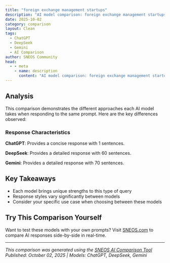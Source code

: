 ```yaml
---
title: "foreign exchange management startups"
description: "AI model comparison: foreign exchange management startups..."
date: 2025-10-02
category: comparison
layout: Clean
tags:
  - ChatGPT
  - DeepSeek
  - Gemini
  - AI Comparison
author: SNEOS Community
head:
  - - meta
    - name: description
      content: "AI model comparison: foreign exchange management startups..."
---
```


<ChatComparison
  title="foreign exchange management startups"
  prompt="foreign exchange management startups"
  :responses='{
    "ChatGPT": "Foreign exchange (forex) management startups typically focus on providing innovative solutions for currency exchange, payment processing, risk management, and related financial services. Here are some categories and examples of startups or companies in this niche:\n\n1. **Forex Trading Platforms**:\n   - Startups offering platforms for individual traders and investors to participate in forex trading with user-friendly interfaces and advanced analytics.\n   - Example: **eToro** - A social trading platform that allows users to copy trades from experienced traders.\n\n2. **Cryptocurrency and Forex Integration**:\n   - Companies that facilitate trading and management of both cryptocurrency and traditional currency in one platform.\n   - Example: **Coinbase** has extended its services to include various fiat currencies and their conversion to cryptocurrencies.\n\n3. **Payment Solutions and Remittances**:\n   - Startups providing international payment solutions at lower costs than traditional banks, often using technology to streamline processes.\n   - Example: **TransferWise (now Wise)** - Provides a platform for sending money abroad with lower fees and real exchange rates.\n\n4. **Risk Management Solutions**:\n   - Companies offering tools that help businesses manage currency risk through hedging strategies and analytics.\n   - Example: **Kyriba** - A treasury management solution that offers cash and risk management, including forex exposure management.\n\n5. **AI and Machine Learning in Forex**:\n   - Startups utilizing AI to analyze market trends and assist traders in making informed decisions.\n   - Example: **Trade Ideas** - Uses AI algorithms to help traders identify profitable trading opportunities.\n\n6. **Blockchain-Based Forex Solutions**:\n   - Companies using blockchain technology to facilitate more efficient and transparent foreign exchange transactions.\n   - Example: **Stellar** - A network designed to facilitate fast, low-cost international payments and currency exchanges.\n\n7. **Personal Finance Apps**:\n   - Apps aimed at individual users that help them manage their foreign currency needs, often including budgeting and spending analysis.\n   - Example: **Revolut** - Offers multi-currency accounts with the ability to hold, exchange, and spend in multiple currencies.\n\n8. **Forex Analytics and Research**:\n   - Companies providing market analysis, signals, and research to assist traders in making better-informed decisions.\n   - Example: **TradingView** - A platform that offers advanced charting tools and social networking for traders.\n\nIf you&#x27;re interested in a specific sub-sector or have particular features in mind, please let me know, and I can provide more targeted information!",
    "DeepSeek": "Of course. The landscape for Foreign Exchange (FX) management startups, often called \u0022FinTechs\u0022 or \u0022FX Tech,\u0022 has exploded in recent years. These companies are challenging traditional banks by using technology to offer more transparent, efficient, and cost-effective solutions for businesses and individuals dealing with international payments.\n\nHere\u2019s a comprehensive breakdown of the FX management startup ecosystem:\n\n### Core Value Propositions (Why They Exist)\n\nTraditional banks often have:\n*   **High, hidden fees** (built into poor exchange rates)\n*   **Slow transaction times** (3-5 business days)\n*   **Opaque pricing structures**\n*   **Cumbersome processes** for businesses\n\nFX startups solve these problems with:\n*   **Transparency:** Real-time, mid-market exchange rates with a small, upfront margin.\n*   **Lower Costs:** Significantly lower fees than banks, often 0.3%-0.7% versus 3-5%.\n*   **Speed \u0026 Efficiency:** Faster payments, sometimes same-day, using modern tech stacks.\n*   **User Experience:** Intuitive online platforms and APIs.\n*   **Advanced Tools:** Hedging, multi-currency accounts, and automated payments.\n\n---\n\n### Key Categories of FX Management Startups\n\n#### 1. Business-to-Business (B2B) \u0026 Enterprise\nThis is the largest and most competitive segment. These startups serve SMEs, mid-market companies, and large enterprises.\n\n*   **Core Services:** International payments, hedging (forwards, options), multi-currency accounts, and API integration.\n*   **Leading Examples:**\n    *   **Wise (formerly TransferWise):** The pioneer of transparency, now a major public company with a strong B2B arm (Wise Business).\n    *   **Airwallex:** A global financial platform offering multi-currency accounts, international cards, and API-driven payments.\n    *   **Currencycloud:** A \u0022white-label\u0022 B2B2X provider; their API is embedded into other fintech apps (like Revolut Business, Starling Bank) to power their FX.\n    *   **OFX:** A well-established player (formerly OzForex) focused on SMEs and larger businesses with more complex needs.\n    *   **Ebury:** Specializes in trade finance and FX risk management for SMEs.\n\n#### 2. Business-to-Consumer (B2C) / Cross-Border Payments\nThese are the apps most people are familiar with for sending money abroad.\n\n*   **Core Services:** Peer-to-peer (P2P) international transfers, multi-currency wallets for travelers, and debit cards for spending abroad.\n*   **Leading Examples:**\n    *   **Wise:** Also a dominant player here with its multi-currency account and debit card.\n    *   **Revolut:** A \u0022neobank\u0022 that started with cheap FX for travelers and has expanded into a full financial super-app.\n    *   **Remitly:** Focused on the migrant worker remittance market (e.g., sending money home to family).\n    *   **WorldRemit:** Similar to Remitly, with a strong focus on mobile-first remittances.\n\n#### 3. Specialized \u0026 Niche Players\nThese startups focus on solving a specific problem within the FX ecosystem.\n\n*   **FX Risk Management \u0026 Hedging:**\n    *   **MillTechFX:** A platform from Millennium Global that allows medium-sized businesses to access institutional-grade FX liquidity and pricing.\n    *   ** HedgeFlows:** A platform built specifically for e-commerce businesses to automate their FX hedging and international payments.\n*   **API-First \u0026 Embedded Finance:**\n    *   **Currencycloud** (mentioned above) is the prime example.\n    *   **Railsr** (formerly Railsbank) provides embedded finance capabilities, including FX.\n*   **Crypto-Native FX:**\n    *   Startups like **Sardine** or **Swan** are building bridges between traditional finance and crypto, using FX principles for on/off-ramping.\n\n---\n\n### Key Technologies They Leverage\n\n*   **APIs (Application Programming Interfaces):** The backbone of modern FX. They connect to liquidity providers, payment networks, and banking systems, and allow other businesses to embed their services.\n*   **Cloud Computing:** Provides scalability, reliability, and lower infrastructure costs.\n*   **AI \u0026 Machine Learning:** Used for fraud detection, predicting currency volatility for better hedging, and optimizing payment routing for speed and cost.\n*   **Blockchain/DLT:** Some startups are experimenting with distributed ledger technology for near-instantaneous settlement and reduced counterparty risk.\n\n---\n\n### Major Challenges for FX Startups\n\n1.  **Regulation:** Operating in multiple countries means navigating a complex web of financial regulations (e.g., FCA in the UK, FinCEN in the US, MAS in Singapore). Compliance is a major cost and operational hurdle.\n2.  **Competition:** The space is crowded with other agile startups and incumbents (banks) who are now improving their own digital offerings.\n3.  **Building Trust:** Handling people\u0027s and businesses\u0027 money requires an immense amount of trust, which takes time and a flawless track record to build.\n4.  **Access to Liquidity:** To offer competitive rates, they need deep relationships with large liquidity providers (big banks and institutional firms).\n5.  **Profitability:** Many startups operate on thin margins to gain market share, making the path to sustainable profitability challenging.\n\n---\n\n### The Future of FX Management Startups\n\n*   **Embedded Finance:** FX will become an invisible feature within other software. For example, an e-commerce platform like Shopify will automatically handle the currency conversion and settlement for a merchant selling globally.\n*   **Hyper-Automation:** AI will fully automate treasury management for SMEs, executing hedges and payments based on pre-set rules.\n*   **Expansion into Adjacent Services:** FX platforms are becoming all-in-one financial hubs, adding services like business lending, corporate cards, and accounts payable automation.\n*   **Focus on Real-Time:** The global push for real-time payment systems will force FX providers to offer near-instant cross-border settlements.\n\nIn summary, FX management startups have fundamentally changed how we move money across borders. They are no longer just \u0022cheaper alternatives\u0022 but are evolving into sophisticated financial technology platforms that are integral to the global economy.",
    "Gemini": "Okay, let\u0027s explore the landscape of foreign exchange management startups. This is a growing area with a lot of innovation happening, so I\u0027ll break it down into categories and give you some examples.\n\n**What Problems Do They Solve?**\n\nForeign exchange (FX) management startups typically address challenges like:\n\n*   **High Transaction Costs:** Traditional banks and brokers often charge hefty fees and commissions for international money transfers and currency conversions.\n*   **Lack of Transparency:**  Hidden fees and unfavorable exchange rates can make it difficult to know the true cost of a transaction.\n*   **Inefficiency:** Manual processes and paperwork can slow down international payments and FX risk management.\n*   **Volatility:** Businesses that operate internationally are exposed to currency fluctuations, which can impact their profitability.\n*   **Limited Access for SMEs:**  Smaller businesses often struggle to access the same sophisticated FX management tools and services as larger corporations.\n*   **Compliance:** Navigating international regulations and compliance requirements can be complex and time-consuming.\n\n**Key Areas of Focus for Startups:**\n\n*   **International Payments:** Streamlining cross-border payments for businesses and individuals.\n*   **FX Risk Management:** Helping companies hedge against currency fluctuations.\n*   **Currency Conversion:** Offering competitive exchange rates and transparent pricing.\n*   **Multi-Currency Accounts:** Providing businesses with accounts that can hold and manage multiple currencies.\n*   **FX Data and Analytics:** Providing insights into currency trends and market movements.\n*   **Automation:** Automating FX processes to improve efficiency and reduce errors.\n*   **Embedded Finance:** Integrating FX solutions into other platforms and applications.\n\n**Types of Startups \u0026 Examples:**\n\nHere\u0027s a breakdown of some startup types in this space, along with examples (note: the landscape is constantly evolving, so this is not an exhaustive list, and funding/status may have changed since the last update):\n\n**1. Cross-Border Payment Platforms:**\n\n*   **Wise (formerly TransferWise):**  A well-established player offering international money transfers and multi-currency accounts for individuals and businesses.  Known for its transparent pricing and mid-market exchange rates.\n*   **Remitly:** Focuses on remittance payments, enabling individuals to send money to family and friends abroad.\n*   **WorldRemit:** Another remittance-focused platform with a wide network of payout options.\n*   **OFX (formerly OzForex):** Offers currency transfers and risk management solutions for businesses and individuals.\n*   **Payoneer:** Provides payment solutions for freelancers, online sellers, and businesses operating in the global marketplace.\n*   **Airwallex:** Targets businesses with global operations, offering multi-currency accounts, international payments, and FX risk management tools.\n*   **dLocal:** Focuses on emerging markets, enabling global companies to accept local payments in these regions.\n*   **Nium:** A B2B payment platform that facilitates cross-border payments for businesses.\n*   **Veem:**  Focuses on simplifying international payments for small businesses.\n*   **PingPong Payments:** Provides payment solutions for e-commerce sellers.\n\n**2. FX Risk Management Solutions:**\n\n*   **Kantox (acquired by BNP Paribas):** Provides FX risk management automation for corporates.\n*   **Kyriba:** While not solely FX-focused, Kyriba offers treasury management solutions that include FX risk management capabilities. (Larger, more established, but relevant)\n*   **Tvales:** Focuses on helping businesses manage FX exposure and optimize their hedging strategies.\n*   **Halo Financial:**  Offers FX risk management and international payments services.\n*   **MillTechFX:**  Provides access to interbank FX rates for institutional investors and corporates.\n\n**3. Multi-Currency Accounts:**\n\n*   **Revolut:**  Offers multi-currency accounts, virtual cards, and international money transfers.\n*   **Wise (formerly TransferWise):** (See above - also fits here)\n*   **Airwallex:** (See above - also fits here)\n*   **Payoneer:** (See above - also fits here)\n*   **Currencies Direct:** Provides multi-currency accounts and international payment services.\n\n**4. FX Data and Analytics:**\n\n*   **OANDA:** A well-known FX broker that also provides access to FX data and analytics. (More established, but relevant)\n*   **Refinitiv (now part of LSEG):** Offers comprehensive financial data, including FX data and analytics. (Larger, more established, but relevant)\n\n**5. Embedded Finance/FX APIs:**\n\n*   **Nium:** (See above - offers APIs for embedding payment functionality)\n*   **Currencycloud (acquired by Visa):** Provides APIs for businesses to integrate FX and payment capabilities into their own platforms.\n*   **Modulr:**  Offers payment infrastructure and APIs for businesses.\n*   **ClearBank:** A clearing bank that provides access to payment rails and APIs.\n\n**Factors to Consider When Evaluating FX Management Startups:**\n\n*   **Fees and Exchange Rates:**  Compare the fees and exchange rates offered by different providers.  Look for transparency and competitive pricing.\n*   **Security:**  Ensure that the platform has robust security measures in place to protect your funds and data.\n*   **Compliance:**  Verify that the company is properly licensed and regulated in the jurisdictions where it operates.\n*   **User Experience:**  Choose a platform that is easy to use and provides a good user experience.\n*   **Customer Support:**  Check the availability and responsiveness of customer support.\n*   **Integration Capabilities:**  Consider whether the platform integrates with your existing accounting and business systems.\n*   **Currency Coverage:**  Make sure the platform supports the currencies you need.\n*   **Transaction Limits:**  Check the transaction limits to ensure they meet your needs.\n*   **Speed of Transfers:**  Consider the speed of transfers, especially if you need to make urgent payments.\n*   **Hedging Options:** If you need to manage FX risk, look for a platform that offers hedging options.\n\n**Trends in the Industry:**\n\n*   **Increased Automation:**  FX management is becoming increasingly automated, with startups leveraging AI and machine learning to improve efficiency and reduce errors.\n*   **Embedded Finance:**  FX solutions are being increasingly embedded into other platforms and applications, making it easier for businesses to access these services.\n*   **Focus on SMEs:**  Many startups are focusing on providing FX management solutions tailored to the needs of small and medium-sized enterprises.\n*   **Blockchain and Cryptocurrency:**  While still early stages, blockchain technology and cryptocurrencies are being explored for potential applications in FX management, such as faster and cheaper cross-border payments.\n*   **Real-Time FX:** The demand for real-time FX rates and faster transaction processing is increasing.\n*   **Regulatory Scrutiny:**  Increased regulatory scrutiny is driving the need for greater transparency and compliance in the FX industry.\n\n**How to Find More Startups:**\n\n*   **Crunchbase:** Search for companies tagged with \u0022foreign exchange,\u0022 \u0022fintech,\u0022 \u0022payments,\u0022 etc.\n*   **TechCrunch, VentureBeat, and other tech news sites:**  Follow these publications for news and articles about fintech startups.\n*   **Fintech conferences and events:** Attend industry events to network with startups and learn about new technologies.\n*   **Venture capital firms:**  Research VC firms that invest in fintech and FX-related companies.  Their portfolio companies are good examples.\n*   **Industry reports:**  Look for market research reports on the FX management industry.\n\nThis information should give you a good starting point for understanding the foreign exchange management startup landscape.  Remember to do your own research and due diligence before choosing a provider. Good luck!\n"
  }'
  published-date="11:53"
/>

## Analysis

This comparison demonstrates the different approaches each AI model takes when responding to the same prompt. Here are the key differences observed:

### Response Characteristics

**ChatGPT**: Provides a concise response with 1 sentences. 

**DeepSeek**: Provides a detailed response with 60 sentences. 

**Gemini**: Provides a detailed response with 70 sentences. 

## Key Takeaways

- Each model brings unique strengths to this type of query
- Response styles vary significantly between models
- Consider your specific use case when choosing between these models

## Try This Comparison Yourself

Want to test these models with your own prompts? Visit [SNEOS.com](https://sneos.com) to compare AI responses side-by-side in real-time.

---

*This comparison was generated using the [SNEOS AI Comparison Tool](https://sneos.com)*
*Published: October 02, 2025 | Models: ChatGPT, DeepSeek, Gemini*
